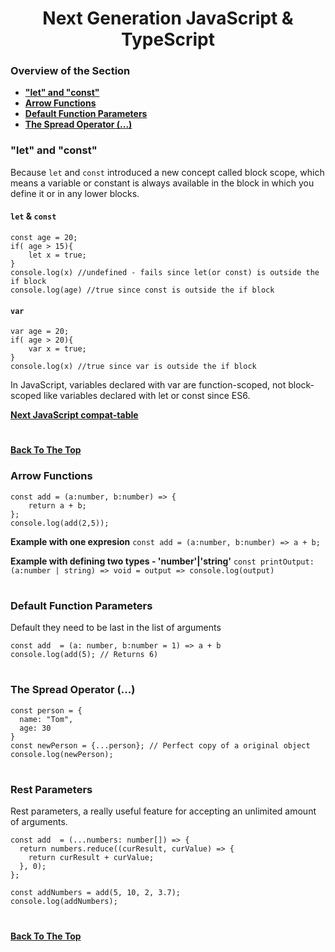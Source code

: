 <h1 align="center">Next Generation JavaScript & TypeScript</h1>

### Overview of the Section
* **["let" and "const"](#let-const)**
* **[Arrow Functions](#arrow-functions)**
* **[Default Function Parameters](#default-function-parameters)**
* **[The Spread Operator (...)](#spread)**



### <a name="let-const">"let" and "const"</a>

Because ``let`` and ``const`` introduced a new concept called block scope, which means a variable or constant is always available in the block in which you define it or in any lower blocks.

#### ``let`` & ``const``
```
const age = 20;
if( age > 15){
    let x = true;
}
console.log(x) //undefined - fails since let(or const) is outside the if block
console.log(age) //true since const is outside the if block
```
#### ``var``
```
var age = 20;
if( age > 20){
    var x = true;
}
console.log(x) //true since var is outside the if block
```
In JavaScript, variables declared with var are function-scoped, not block-scoped like variables declared with let or const since ES6.

**[Next JavaScript compat-table](https://compat-table.github.io/compat-table/es6/)**

#
**[Back To The Top](#Overview-of-the-Section)**

### Arrow Functions
```
const add = (a:number, b:number) => {
    return a + b;
};
console.log(add(2,5));
```
**Example with one expresion**
``const add = (a:number, b:number) => a + b;``

**Example with defining two types - 'number'|'string'**
``const printOutput: (a:number | string) => void = output => console.log(output)``

#
### Default Function Parameters

Default they need to be last in the list of arguments
```
const add  = (a: number, b:number = 1) => a + b
console.log(add(5); // Returns 6)
```
#
### <a name="spread">The Spread Operator (...)</a>
```
const person = {
  name: "Tom",
  age: 30
}
const newPerson = {...person}; // Perfect copy of a original object
console.log(newPerson);
```
#
###  Rest Parameters
Rest parameters, a really useful feature for accepting an unlimited amount of arguments.

```
const add  = (...numbers: number[]) => {
  return numbers.reduce((curResult, curValue) => {
    return curResult + curValue;
  }, 0);
};

const addNumbers = add(5, 10, 2, 3.7);
console.log(addNumbers);
```
#
**[Back To The Top](#Overview-of-the-Section)**